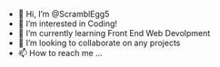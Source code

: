 - 👋 Hi, I’m @ScramblEgg5
- 👀 I’m interested in Coding!
- 🌱 I’m currently learning Front End Web Devolpment
- 💞️ I’m looking to collaborate on any projects
- 📫 How to reach me ...

<!---
ScramblEgg5/ScramblEgg5 is a ✨ special ✨ repository because its `README.md` (this file) appears on your GitHub profile.
You can click the Preview link to take a look at your changes.
--->
